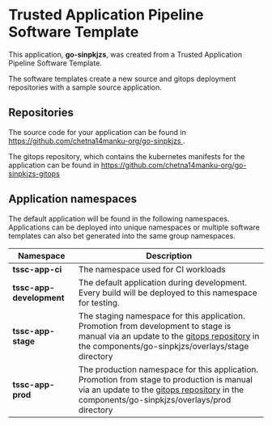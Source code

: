# Trusted Application Pipeline Software Template

This application, **go-sinpkjzs**, was created from a Trusted Application Pipeline Software Template.

The software templates create a new source and gitops deployment repositories with a sample source application. 

## Repositories

The source code for your application can be found in [https://github.com/chetna14manku-org/go-sinpkjzs ](https://github.com/chetna14manku-org/go-sinpkjzs ).
 
The gitops repository, which contains the kubernetes manifests for the application can be found in 
[https://github.com/chetna14manku-org/go-sinpkjzs-gitops ](https://github.com/chetna14manku-org/go-sinpkjzs-gitops ) 

## Application namespaces 

The default application will be found in the following namespaces. Applications can be deployed into unique namespaces or multiple software templates can also bet generated into the same group namespaces.  

|  Namespace   |  Description   |  
| -------- | -------- |
| **tssc-app-ci** | The namespace used for CI workloads |
| **tssc-app-development** | The default application during development. Every build will be deployed to this namespace for testing. |
| **tssc-app-stage** | The staging namespace for this application. Promotion from development to stage is manual via an update to the [gitops repository](https://github.com/chetna14manku-org/go-sinpkjzs-gitops ) in the components/go-sinpkjzs/overlays/stage directory |
| **tssc-app-prod** | The production namespace for this application. Promotion from stage to production is manual via an update to the [gitops repository](https://github.com/chetna14manku-org/go-sinpkjzs-gitops ) in the components/go-sinpkjzs/overlays/prod directory |